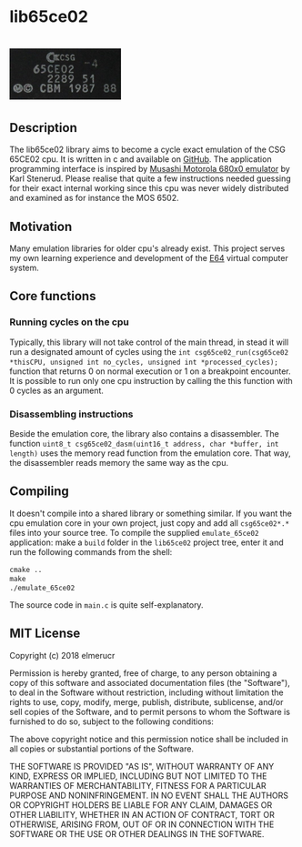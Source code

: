 # lib65ce02
# ![lib65ce02](./doc/CSG65CE02.png)
## Description
The lib65ce02 library aims to become a cycle exact emulation of the CSG 65CE02 cpu. It is written in c and available on [GitHub](https://github.com/elmerucr/lib65ce02). The application programming interface is inspired by [Musashi Motorola 680x0 emulator](https://github.com/kstenerud/Musashi) by Karl Stenerud. Please realise that quite a few instructions needed guessing for their exact internal working since this cpu was never widely distributed and examined as for instance the MOS 6502.
## Motivation
Many emulation libraries for older cpu's already exist. This project serves my own learning experience and development of the [E64](https://github.com/elmerucr/E64) virtual computer system.
## Core functions
### Running cycles on the cpu
Typically, this library will not take control of the main thread, in stead it will run a designated amount of cycles using the ````int csg65ce02_run(csg65ce02 *thisCPU, unsigned int no_cycles, unsigned int *processed_cycles);```` function that returns 0 on normal execution or 1 on a breakpoint encounter. It is possible to run only one cpu instruction by calling the this function with 0 cycles as an argument.
### Disassembling instructions
Beside the emulation core, the library also contains a disassembler. The function ````uint8_t csg65ce02_dasm(uint16_t address, char *buffer, int length)```` uses the memory read function from the emulation core. That way, the disassembler reads memory the same way as the cpu.
## Compiling
It doesn't compile into a shared library or something similar. If you want the cpu emulation core in your own project, just copy and add all ````csg65ce02*.*```` files into your source tree. To compile the supplied ````emulate_65ce02```` application: make a ````build```` folder in the ````lib65ce02```` project tree, enter it and run the following commands from the shell:
````
cmake ..
make
./emulate_65ce02
````
The source code in ````main.c```` is quite self-explanatory.
## MIT License
Copyright (c) 2018 elmerucr

Permission is hereby granted, free of charge, to any person obtaining a copy of this software and associated documentation files (the "Software"), to deal in the Software without restriction, including without limitation the rights to use, copy, modify, merge, publish, distribute, sublicense, and/or sell copies of the Software, and to permit persons to whom the Software is furnished to do so, subject to the following conditions:

The above copyright notice and this permission notice shall be included in all copies or substantial portions of the Software.

THE SOFTWARE IS PROVIDED "AS IS", WITHOUT WARRANTY OF ANY KIND, EXPRESS OR IMPLIED, INCLUDING BUT NOT LIMITED TO THE WARRANTIES OF MERCHANTABILITY, FITNESS FOR A PARTICULAR PURPOSE AND NONINFRINGEMENT. IN NO EVENT SHALL THE AUTHORS OR COPYRIGHT HOLDERS BE LIABLE FOR ANY CLAIM, DAMAGES OR OTHER LIABILITY, WHETHER IN AN ACTION OF CONTRACT, TORT OR OTHERWISE, ARISING FROM, OUT OF OR IN CONNECTION WITH THE SOFTWARE OR THE USE OR OTHER DEALINGS IN THE
SOFTWARE.